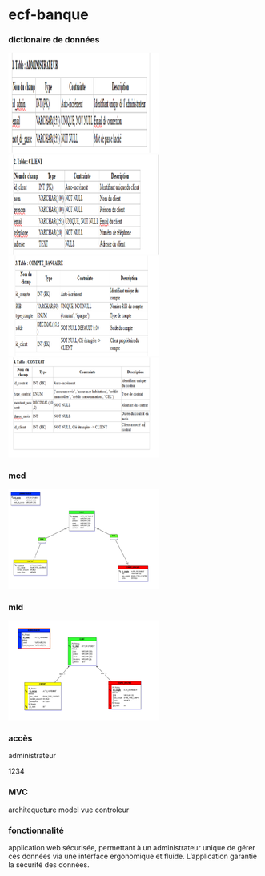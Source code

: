 # ecf-banque

### dictionaire de données
<img src="/img/admin.png" alt="administrateur" width="300" height="200">
<img src="/img/client.png" alt="client" width="300" height="200">
<img src="/img/compte.png" alt="compte_bancaire" width="300" height="200">
<img src="/img/contrat.png" alt="contrat" width="300" height="200">

### mcd
<img src="/img/mcd.png" alt="mcd" width="300" height="200">

### mld

<img src="/img/mld.png" alt="mld" width="300" height="200">

### accès

 administrateur

 1234

 ### MVC

 architequeture model vue controleur

 ### fonctionnalité

  application web sécurisée, permettant à un administrateur unique de gérer ces données via une interface ergonomique et fluide. L’application garantie la sécurité des données.